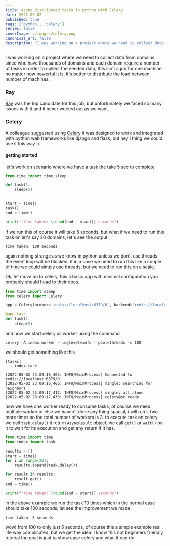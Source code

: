 ```yaml
---
title: Async Distributed tasks in python with Celery
date: 2022-05-02
published: true
tags: ['python', 'celery']
series: false
coverImage: ./images/celery.png
canonical_url: false
description: "I was working on a project where we need to collect data from domains, since..."
---
```



I was working on a project where we need to collect data from domains, since whe have thousands of domains and each domain require a number of tasks in order to collect the needed data, this isn't a job for one machine no matter how powerful it is, it's better to distribute the load between number of machines.

### Ray
[Ray](https://www.ray.io/) was the top candidate for this job, but unfortunately we faced so many issues with it and it never worked out as we want.

### Celery
A colleague suggested using [Celery](https://docs.celeryq.dev/en/stable/getting-started/introduction.html) it was designed to work and integrated with python web frameworks like django and flask, but hey i thing we could use it this way :). 

#### getting started

let's work on scenario where we have a task the take 5 sec to complete

``` python
from time import time,sleep

def task():
    sleep(5)


start = time()
task()
end = time()

print(f"time taken: {round(end - start)} seconds")

```

if we run this of course it will take 5 seconds, but what if we need to run this task on let's say 20 domains, let's see the output:

```
time taken: 100 seconds
```

again nothing strange as we know in python unless we don't use threads the event loop will be blocked, if in a case we need to run this like a couple of time we could simply use threads, but we need to run this on a scale.

Ok, let move on to celery, this a basic app with minimal configuration you probably should head to their docs.

```python
from time import sleep
from celery import Celery

app = Celery(broker='redis://localhost:6379/0', backend='redis://localhost:6379/0')

@app.task
def task():
    sleep(5)
```

and now we start celery as worker using the command

```
celery -A index worker --loglevel=info --pool=threads -c 100
```

we should get something like this 

```
[tasks]
  . index.task

[2022-05-02 23:09:16,403: INFO/MainProcess] Connected to redis://localhost:6379/0
[2022-05-02 23:09:16,406: INFO/MainProcess] mingle: searching for neighbors
[2022-05-02 23:09:17,417: INFO/MainProcess] mingle: all alone
[2022-05-02 23:09:17,438: INFO/MainProcess] celery@pc ready.
```

now we have one worker ready to consume tasks, of course we need multiple worker or else we haven't done any thing spacial, i will run it two more times so the total number of workers is 3.
to execute task on celery we call ```task.delay()``` it return ```AsyncResult``` object, we call `get()` or `wait()` on it to wait for its execution and get any return if it has. 

```python
from time import time
from index import task

results = []
start = time()
for i in range(20):
    results.append(task.delay())

for result in results:
    result.get()
end = time()

print(f"time taken: {round(end - start)} seconds")
```
in the above example we run the task 10 times which in the normal case should take 100 seconds, let see the improvement we made. 

```
time taken: 5 seconds
```

wow! from 100 to only just 5 seconds, of course this a simple example real life way complicated, but we get the idea.
I know this not beginners friendly tutorial the goal is just to show case celery and what it can do. 

